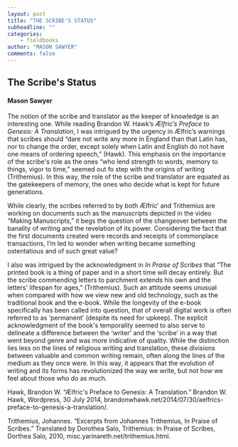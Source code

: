 ```yaml
---
layout: post
title: "THE SCRIBE'S STATUS"
subheadline: "" 
categories:
    - fieldbooks 
author: "MASON SAWYER"
comments: false
--- 
```

## The Scribe's Status
#### Mason Sawyer

The notion of the scribe and translator as the keeper of knowledge is an interesting one. While reading Brandon W. Hawk’s _Ælfric’s Preface to Genesis: A Translation_, I was intrigued by the urgency in Ælfric’s warnings that scribes should “dare not write any more in England than that Latin has, nor to change the order, except solely when Latin and English do not have one means of ordering speech,” (Hawk). This emphasis on the importance of the scribe's role as the ones “who lend strength to words, memory to things, vigor to time,” seemed out fo step with the origins of writing (Trithemius). In this way, the role of the scribe and translator are equated as the gatekeepers of memory, the ones who decide what is kept for future generations.
 
While clearly, the scribes referred to by both Ælfric’ and Trithemius are working on documents such as the manuscripts depicted in the video “Making Manuscripts,” it begs the question of the changeover between the banality of writing and the revelation of its power. Considering the fact that the first documents created were records and receipts of commonplace transactions, I’m led to wonder when writing became something ostentatious and of such great value? 

I also was intrigued by the acknowledgment in _In Praise of Scribes_ that “The printed book is a thing of paper and in a short time will decay entirely. But the scribe commending letters to parchment extends his own and the letters' lifespan for ages,” (Trithemius). Such an attitude seems unusual when compared with how we view new and old technology, such as the traditional book and the e-book. While the longevity of the e-book specifically has been called into question, that of overall digital work is often referred to as ‘permanent’ (despite its need for upkeep). The explicit acknowledgment of the book's temporality seemed to also serve to delineate a difference between the ‘writer’ and the ‘scribe’ in a way that went beyond genre and was more indicative of quality. While the distinction lies less on the lines of religious writing and translation, these divisions between valuable and common writing remain, often along the lines of the medium as they once were. In this way, it appears that the evolution of writing and its forms has revolutionized the way we write, but not how we feel about those who do as much. 

Hawk, Brandon W. “Ælfric's Preface to Genesis: A Translation.” Brandon W. Hawk, Wordpress, 30 July 2014, brandonwhawk.net/2014/07/30/aelfrics-preface-to-genesis-a-translation/. 

Trithemius, Johannes. “Excerpts from Johannes Trithemius, In Praise of Scribes.” Translated by Dorothea Salo, Trithemius: In Praise of Scribes, Dorthea Salo, 2010, misc.yarinareth.net/trithemius.html.